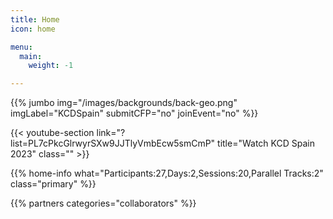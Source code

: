 ```yaml
---
title: Home
icon: home

menu:
  main:
    weight: -1

---
```


<!-- ... -->

{{% jumbo img="/images/backgrounds/back-geo.png" imgLabel="KCDSpain" submitCFP="no" joinEvent="no" %}}

<!--

{{/* home-speakers */}}
## Featured Speakers

{{< button-link label="Submit a presentation"
                url="https://cfp.kcdspain.com/"
                icon="cfp" >}}

{{< button-link label="See all speakers"
                url="./speakers"
                icon="right" >}}

{{/* /home-speakers */}}

-->

<!-- ... -->

{{< youtube-section link="?list=PL7cPkcGlrwyrSXw9JJTlyVmbEcw5smCmP" title="Watch KCD Spain 2023" class="" >}}

<!-- ... -->

{{% home-info what="Participants:27,Days:2,Sessions:20,Parallel Tracks:2" class="primary" %}}

<!--

{{% join-event  class="primary" %}}

-->

<!-- ... -->

{{% partners categories="collaborators" %}}
